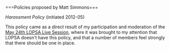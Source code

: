 ===Policies proposed by Matt Simmons===

*Harassment Policy* (initiated 2012-05)

This policy came as a direct result of my participation and moderation of the [May 24th LOPSA Live Session](https://lopsa.org/content/lopsa-live-may-24-2012-candidate-forum-transcript), where it was brought to my attention that LOPSA doesn't have this policy, and that a number of members feel strongly that there should be one in place. 


